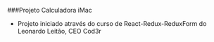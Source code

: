 ###Projeto Calculadora iMac

 - Projeto iniciado através do curso de React-Redux-ReduxForm do Leonardo Leitão, CEO Cod3r
